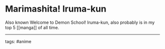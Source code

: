 # Marimashita! Iruma-kun
Also known Welcome to Demon School! Iruma-kun, also probably is in my top 5 [[manga]] of all time.



___
tags: #anime
	